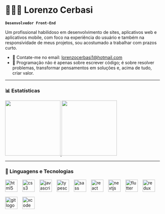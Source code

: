# 👨🏻‍💻 Lorenzo Cerbasi

**`Desenvolvedor Front-End`**

Um profissional habilidoso em desenvolvimento de sites, aplicativos web e aplicativos mobile, com foco na experiência do usuário e também na responsividade de meus projetos, sou acostumado a trabalhar com prazos curto.

- 💬 Contate-me no email: lorenzocerbasi1@hotmail.com
- 🌱 Programação não é apenas sobre escrever código; é sobre resolver problemas, transformar pensamentos em soluções e, acima de tudo, criar valor.

---

### 📊 Estatísticas
<div>
  <a href="https://github.com/lorenzocerbasi">
  <img height="180em" src="https://github-readme-stats-eta-nine-58.vercel.app/api?username=lorenzocerbasi&theme=algolia&count_private=true&include_all_commits=true&hide_border=true&show_icons=true&locale=pt-br"></img>
  <img height="180em" src="https://github-readme-stats-eta-nine-58.vercel.app/api/top-langs/?username=lorenzocerbasi&layout=compact&langs_count=7&theme=algolia&hide_border=true&locale=pt-br"/>
  </a>
</div>

---

### 🤖 Linguagens e Tecnologias

<div align="left" style="display: flex; flex-wrap: wrap; gap: 16px;">
  <img src="https://cdn.jsdelivr.net/gh/devicons/devicon/icons/html5/html5-original.svg" height="40" alt="html5 logo"  />
  <img src="https://cdn.jsdelivr.net/gh/devicons/devicon/icons/css3/css3-original.svg" height="40" alt="css3 logo"  />
  <img src="https://cdn.jsdelivr.net/gh/devicons/devicon/icons/javascript/javascript-original.svg" height="40" alt="javascript logo"  />
  <img src="https://cdn.jsdelivr.net/gh/devicons/devicon/icons/typescript/typescript-original.svg" height="40" alt="typescript logo"  />
  <img src="https://cdn.jsdelivr.net/gh/devicons/devicon/icons/sass/sass-original.svg" height="40" alt="sass logo"  />
  <img src="https://cdn.jsdelivr.net/gh/devicons/devicon/icons/react/react-original.svg" height="40" alt="react logo"  />
  <img src="https://cdn.jsdelivr.net/gh/devicons/devicon/icons/nextjs/nextjs-original.svg" height="40" alt="nextjs logo"  />
  <img src="https://cdn.jsdelivr.net/gh/devicons/devicon/icons/flutter/flutter-original.svg" height="40" alt="flutter logo"  />
  <img src="https://cdn.jsdelivr.net/gh/devicons/devicon/icons/redux/redux-original.svg" height="40" alt="redux logo"  />
  <img src="https://cdn.jsdelivr.net/gh/devicons/devicon/icons/git/git-original.svg" height="40" alt="git logo"  />
  <img src="https://cdn.jsdelivr.net/gh/devicons/devicon/icons/xcode/xcode-original.svg" height="40" alt="xcode logo"  />
</div>

<br/>
<br/>
